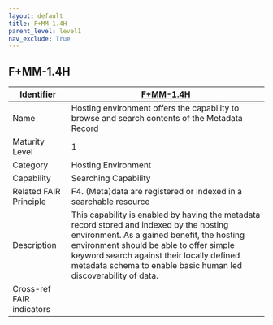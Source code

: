 ```yaml
---
layout: default
title: F+MM-1.4H
parent_level: level1
nav_exclude: True
---
```


## F+MM-1.4H

| Identifier | [F+MM-1.4H](https://github.com/FAIRplus/Data-Maturity/blob/indicator-definitions/docs/_indicators/C.%20F%2BMM-1.4H.md) |
| ---------- | ----------|
| Name | Hosting environment offers the capability to browse and search contents of the Metadata Record |
| Maturity Level | 1 |
| Category | Hosting Environment |
| Capability | Searching Capability |
| Related FAIR Principle | F4. (Meta)data are registered or indexed in a searchable resource |
| Description | This capability is enabled by having the metadata record stored and indexed by the hosting environment. As a gained benefit, the hosting environment should be able to offer simple keyword search against their locally defined metadata schema to enable basic human led discoverability of data.|
| Cross-ref FAIR indicators | |
